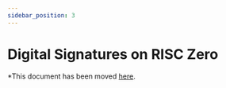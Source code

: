 ```yaml
---
sidebar_position: 3
---
```


# Digital Signatures on RISC Zero

*This document has been moved [here](../explainers/zkvm/digital_signatures_explainer.md).